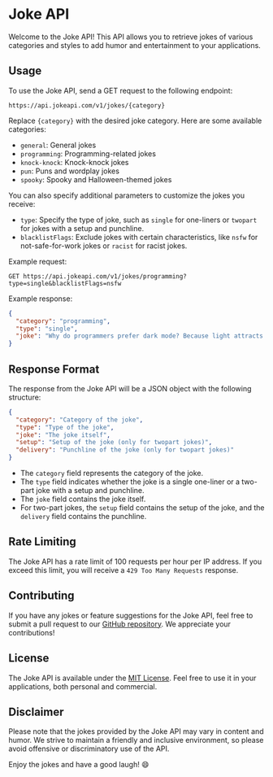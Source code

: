 # Joke API

Welcome to the Joke API! This API allows you to retrieve jokes of various categories and styles to add humor and entertainment to your applications.

## Usage

To use the Joke API, send a GET request to the following endpoint:

```
https://api.jokeapi.com/v1/jokes/{category}
```

Replace `{category}` with the desired joke category. Here are some available categories:

- `general`: General jokes
- `programming`: Programming-related jokes
- `knock-knock`: Knock-knock jokes
- `pun`: Puns and wordplay jokes
- `spooky`: Spooky and Halloween-themed jokes

You can also specify additional parameters to customize the jokes you receive:

- `type`: Specify the type of joke, such as `single` for one-liners or `twopart` for jokes with a setup and punchline.
- `blacklistFlags`: Exclude jokes with certain characteristics, like `nsfw` for not-safe-for-work jokes or `racist` for racist jokes.

Example request:

```
GET https://api.jokeapi.com/v1/jokes/programming?type=single&blacklistFlags=nsfw
```

Example response:

```json
{
  "category": "programming",
  "type": "single",
  "joke": "Why do programmers prefer dark mode? Because light attracts bugs!"
}
```

## Response Format

The response from the Joke API will be a JSON object with the following structure:

```json
{
  "category": "Category of the joke",
  "type": "Type of the joke",
  "joke": "The joke itself",
  "setup": "Setup of the joke (only for twopart jokes)",
  "delivery": "Punchline of the joke (only for twopart jokes)"
}
```

- The `category` field represents the category of the joke.
- The `type` field indicates whether the joke is a single one-liner or a two-part joke with a setup and punchline.
- The `joke` field contains the joke itself.
- For two-part jokes, the `setup` field contains the setup of the joke, and the `delivery` field contains the punchline.

## Rate Limiting

The Joke API has a rate limit of 100 requests per hour per IP address. If you exceed this limit, you will receive a `429 Too Many Requests` response.

## Contributing

If you have any jokes or feature suggestions for the Joke API, feel free to submit a pull request to our [GitHub repository](https://github.com/example/joke-api). We appreciate your contributions!

## License

The Joke API is available under the [MIT License](https://opensource.org/licenses/MIT). Feel free to use it in your applications, both personal and commercial.

## Disclaimer

Please note that the jokes provided by the Joke API may vary in content and humor. We strive to maintain a friendly and inclusive environment, so please avoid offensive or discriminatory use of the API.

Enjoy the jokes and have a good laugh! 😄
